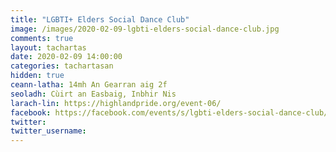 ```yaml
---
title: "LGBTI+ Elders Social Dance Club"
image: /images/2020-02-09-lgbti-elders-social-dance-club.jpg
comments: true
layout: tachartas
date: 2020-02-09 14:00:00
categories: tachartasan
hidden: true
ceann-latha: 14mh An Gearran aig 2f
seoladh: Cùirt an Easbaig, Inbhir Nis
larach-lin: https://highlandpride.org/event-06/
facebook: https://facebook.com/events/s/lgbti-elders-social-dance-club/772533086476020/
twitter:
twitter_username:
---
```


<!--more-->
